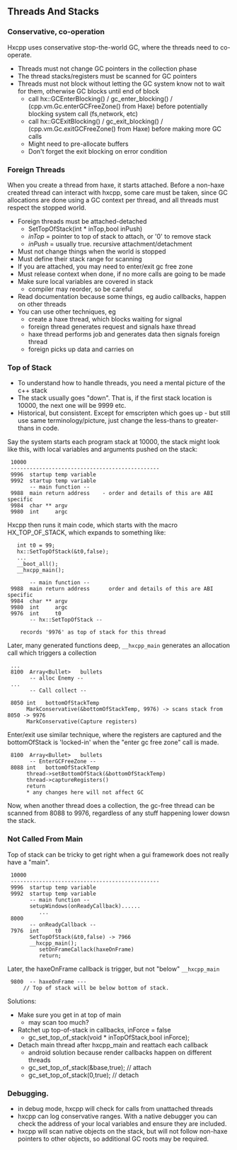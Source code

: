 Threads And Stacks
-------------------


### Conservative, co-operation
Hxcpp uses conservative stop-the-world GC, where the threads need to co-operate.
 - Threads must not change GC pointers in the collection phase
 - The thread stacks/registers must be scanned for GC pointers
 - Threads must not block without letting the GC system know not to wait for them, otherwise GC blocks until end of block 
   + call hx::GCEnterBlocking() / gc_enter_blocking() / (cpp.vm.Gc.enterGCFreeZone() from Haxe) before potentially blocking system call (fs,network, etc)
   + call hx::GCExitBlocking() / gc_exit_blocking() / (cpp.vm.Gc.exitGCFreeZone() from Haxe) before making more GC calls
   + Might need to pre-allocate buffers
   + Don't forget the exit blocking on error condition

### Foreign Threads
When you create a thread from haxe, it starts attached.  Before a non-haxe created thread can interact with hxcpp, some care must be taken, since GC allocations are done using a GC context per thread, and all threads must respect the stopped world.
  - Foreign threads must be attached-detached
     - SetTopOfStack(int * inTop,bool inPush)
     - *inTop* = pointer to top of stack to attach, or '0' to remove stack
     - *inPush* = usually true.  recursive attachment/detachment
  - Must not change things when the world is stopped
  - Must define their stack range for scanning
  - If you are attached, you may need to enter/exit gc free zone
  - Must release context when done, if no more calls are going to be made
  - Make sure local variables are covered in stack
    - compiler may reorder, so be careful
  - Read documentation because some things, eg audio callbacks, happen on other threads
  - You can use other techniques, eg
     - create a haxe thread, which blocks waiting for signal
     - foreign thread generates request and signals haxe thread
     - haxe thread performs job and generates data then signals foreign thread
     - foreign picks up data and carries on




### Top of Stack

 - To understand how to handle threads, you need a mental picture of the c++ stack
 - The stack usually goes "down".  That is, if the first stack location is 10000, the next one will be 9999 etc.
 - Historical, but consistent.  Except for emscripten which goes up - but still use same terminology/picture, just change the less-thans to greater-thans in code.

Say the system starts each program stack at 10000, the stack might look like this, with local variables and arguments pushed on the stack:

```
 10000 
 -----------------------------------------------
 9996  startup temp variable
 9992  startup temp variable
       -- main function --
 9988  main return address    - order and details of this are ABI specific
 9984  char ** argv
 9980  int     argc
```

Hxcpp then runs it main code, which starts with the macro HX_TOP_OF_STACK, which expands to something like:
```
   int t0 = 99;
   hx::SetTopOfStack(&t0,false);
   ...
   __boot_all();
   __hxcpp_main();

       -- main function --
 9988  main return address      order and details of this are ABI specific
 9984  char ** argv
 9980  int     argc
 9976  int     t0
       -- hx::SetTopOfStack --

    records '9976' as top of stack for this thread
```

Later, many generated functions deep, `__hxcpp_main` generates an allocation call which
triggers a collection

```
 ...
 8100  Array<Bullet>   bullets
       -- alloc Enemy --
 ...
       -- Call collect --

 8050 int   bottomOfStackTemp
      MarkConservative(&bottomOfStackTemp, 9976) -> scans stack from 8050 -> 9976
      MarkConservative(Capture registers)

```

Enter/exit use similar technique, where the registers are captured and the bottomOfStack is 'locked-in' when the "enter gc free zone" call is made.
```
 8100  Array<Bullet>   bullets
       -- EnterGCFreeZone --
 8088 int   bottomOfStackTemp
      thread->setBottomOfStack(&bottomOfStackTemp)
      thread->captureRegisters()
      return
      * any changes here will not affect GC
```

Now, when another thread does a collection, the gc-free thread can be scanned from 8088 to 9976, regardless of any stuff happening lower dowsn the stack.


### Not Called From Main 

Top of stack can be tricky to get right when a gui framework does not really have a "main".


```
 10000 
 -----------------------------------------------
 9996  startup temp variable
 9992  startup temp variable
       -- main function --
       setupWindows(onReadyCallback)......
          ...
 8000  
       -- onReadyCallback --
 7976  int     t0
       SetTopOfStack(&t0,false) -> 7966
       __hxcpp_main();
          setOnFrameCallack(haxeOnFrame)
          return;
```

Later, the haxeOnFrame callback is trigger, but not "below" `__hxcpp_main`

```
 9800  -- haxeOnFrame ---
     // Top of stack will be below bottom of stack.

```

Solutions:
  - Make sure you get in at top of main
    + may scan too much?
  - Ratchet up top-of-stack in callbacks, inForce = false
    + gc_set_top_of_stack(void * inTopOfStack,bool inForce);
  - Detach main thread after hxcpp_main and reattach each callback
    + android solution because render callbacks happen on different threads
    + gc_set_top_of_stack(&base,true); // attach
    + gc_set_top_of_stack(0,true); // detach



### Debugging.
  - in debug mode, hxcpp will check for calls from unattached threads
  - hxcpp can log conservative ranges.  With a native debugger you can check the address of
     your local variables and ensure they are included.
  - hxcpp will scan native objects on the stack, but will not follow non-haxe pointers to other objects, so additional GC roots may be required.


